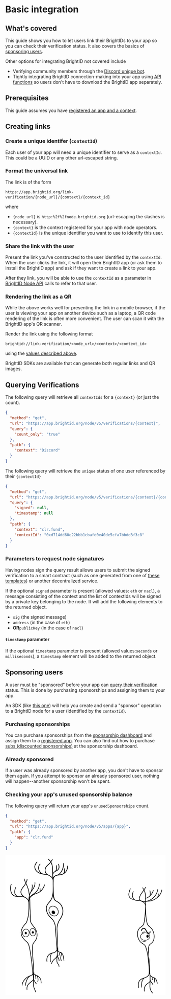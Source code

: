 # Basic integration

## What's covered

This guide shows you how to let users link their BrightIDs to your app so you can check their verification status. It also covers the basics of [sponsoring users](#sponsoring-users).

Other options for integrating BrightID not covered include

-   Verifying community members through the [Discord unique bot](https://github.com/ShenaniganDApp/brightid-discord-bot).
-   Tightly integrating BrightID connection-making into your app using [API functions](https://dev.brightid.org/docs/node-api/) so users don't have to download the BrightID app separately.

## Prerequisites

This guide assumes you have [registered an app and a context](https://dev.brightid.org/#step-1).

## Creating links

### Create a unique identifer (`contextId`)

Each user of your app will need a unique identifier to serve as a `contextId`. This could be a UUID or any other url-escaped string.

### Format the universal link

The link is of the form

    https://app.brightid.org/link-verification/{node_url}/{context}/{context_id}

where

-   `{node_url}` is `http:%2f%2fnode.brightid.org` (url-escaping the slashes is necessary).
-   `{context}` is the context registered for your app with node operators.
-   `{contextId}` is the unique identifier you want to use to identify this user.

### Share the link with the user

Present the link you've constructed to the user identified by the `contextId`. When the user clicks the link, it will open their BrightID app (or ask them to install the BrightID app) and ask if they want to create a link to your app.

After they link, you will be able to use the `contextId` as a parameter in [BrightID Node API](https://dev.brightid.org/docs/node-api/) calls to refer to that user.

### Rendering the link as a QR

While the above works well for presenting the link in a mobile browser, if the user is viewing your app on another device such as a laptop, a QR code rendering of the link is often more convenient. The user can scan it with the BrightID app's QR scanner.

Render the link using the following format

    brightid://link-verification/<node_url>/<context>/<context_id>

using the [values described above](#format-the-universal-link).

BrightID SDKs are available that can generate both regular links and QR images.

## Querying Verifications

The following query will retrieve all `contextIds` for a `{context}` (or just the count).
```json http
{
  "method": "get",
  "url": "https://app.brightid.org/node/v5/verifications/{context}",
  "query": {
    "count_only": "true"
  },
  "path": {
    "context": "Discord"
  }
}
```

The following query will retrieve the `unique` status of one user referenced by their `{contextId}`

```json http
{
  "method": "get",
  "url": "https://app.brightid.org/node/v5/verifications/{context}/{contextId}",
  "query": {
    "signed": null,
    "timestamp": null
  },
  "path": {
    "context": "clr.fund",
    "contextId": "0xd714dd60e22bbb1cbafd0e40de5cfa7bbdd3f3c8"
  }
}
```

### Parameters to request node signatures
Having nodes sign the query result allows users to submit the signed verification to a smart contract (such as one generated from one of [these templates](https://github.com/BrightID/BrightID-SmartContract)) or another decentralized service.

If the optional `signed` parameter is present (allowed values: `eth` or `nacl`), a message consisting of the context and the list of contextIds will be signed by a private key belonging to the node. It will add the following elements to the returned object.
* `sig` (the signed message)
* `address` (in the case of `eth`) 
* **OR**`publicKey` (in the case of `nacl`)

#### `timestamp` parameter
If the optional `timestamp` parameter is present (allowed values:`seconds` or `milliseconds`), a `timestamp` element will be added to the returned object.

## Sponsoring users
A user must be "sponsored" before your app can [query their verification](#querying-verifications) status. This is done by purchasing sponsorships and assigning them to your app.

An SDK (like [this one]( https://github.com/acolytec3/brightid_test_app)) will help you create and send a "sponsor" operation to a BrightID node for a user (identified by the `contextId`).

### Purchasing sponsorships
You can purchase sponsorships from the [sponsorship dashboard](https://sp.brightid.org) and assign them to a [registered app](https://dev.brightid.org/#step-1). You can also find out how to purchase [subs (discounted sponsorships)](https://medium.com/brightid/what-value-do-subscriptions-subs-have-for-applications-49b7602aa228) at the sponsorship dashboard.

### Already sponsored
If a user was already sponsored by another app, you don't have to sponsor them again. If you attempt to sponsor an already sponsored user, nothing will happen--another sponsorship won't be spent.

### Checking your app's unused sponsorship balance
The following query will return your app's `unusedSponsorships` count.

```json http
{
  "method": "get",
  "url": "https://app.brightid.org/node/v5/apps/{app}",
  "path": {
    "app": "clr.fund"
  }
}
```

![](../assets/images/neurons-white-bg.png)
